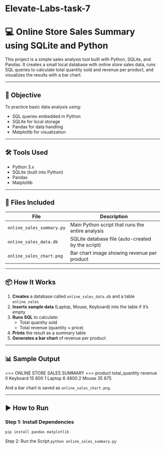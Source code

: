 # Elevate-Labs-task-7

# 💻 Online Store Sales Summary using SQLite and Python

This project is a simple sales analysis tool built with Python, SQLite, and Pandas. It creates a small local database with online store sales data, runs SQL queries to calculate total quantity sold and revenue per product, and visualizes the results with a bar chart.

---

## 🎯 Objective

To practice basic data analysis using:
- SQL queries embedded in Python
- SQLite for local storage
- Pandas for data handling
- Matplotlib for visualization

---

## 🛠 Tools Used

- Python 3.x
- SQLite (built into Python)
- Pandas
- Matplotlib

---

## 📁 Files Included

| File                    | Description                                           |
|-------------------------|-------------------------------------------------------|
| `online_sales_summary.py` | Main Python script that runs the entire analysis     |
| `online_sales_data.db`    | SQLite database file (auto-created by the script)    |
| `online_sales_chart.png`  | Bar chart image showing revenue per product          |

---

## 📦 How It Works

1. **Creates** a database called `online_sales_data.db` and a table `online_sales`
2. **Inserts sample data** (Laptop, Mouse, Keyboard) into the table if it’s empty
3. **Runs SQL** to calculate:
   - Total quantity sold
   - Total revenue (quantity × price)
4. **Prints** the result as a summary table
5. **Generates a bar chart** of revenue per product

---

## 📊 Sample Output

=== ONLINE STORE SALES SUMMARY ===
product total_quantity revenue
0 Keyboard 15 600
1 Laptop 6 4800
2 Mouse 35 875

And a bar chart is saved as `online_sales_chart.png`.

---

## ▶️ How to Run

### Step 1: Install Dependencies
`
pip install pandas matplotlib
`

Step 2: Run the Script
`
python online_sales_summary.py
`
